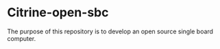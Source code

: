 # Citrine-open-sbc
The purpose of this repository is to develop an open source single board computer. 

